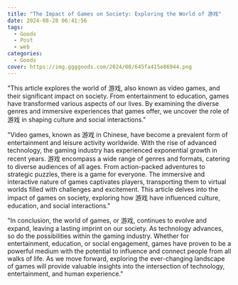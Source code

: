 ```yaml
---
title: "The Impact of Games on Society: Exploring the World of 游戏"
date: 2024-08-28 06:41:56
tags:
  - Goods
  - Post
  - web
categories:
  - Goods
cover: https://img.ggggoods.com/2024/08/645fa415e86944.png
---
```


"This article explores the world of 游戏, also known as video games, and their significant impact on society. From entertainment to education, games have transformed various aspects of our lives. By examining the diverse genres and immersive experiences that games offer, we uncover the role of 游戏 in shaping culture and social interactions."

"Video games, known as 游戏 in Chinese, have become a prevalent form of entertainment and leisure activity worldwide. With the rise of advanced technology, the gaming industry has experienced exponential growth in recent years. 游戏 encompass a wide range of genres and formats, catering to diverse audiences of all ages. From action-packed adventures to strategic puzzles, there is a game for everyone. The immersive and interactive nature of games captivates players, transporting them to virtual worlds filled with challenges and excitement. This article delves into the impact of games on society, exploring how 游戏 have influenced culture, education, and social interactions."

"In conclusion, the world of games, or 游戏, continues to evolve and expand, leaving a lasting imprint on our society. As technology advances, so do the possibilities within the gaming industry. Whether for entertainment, education, or social engagement, games have proven to be a powerful medium with the potential to influence and connect people from all walks of life. As we move forward, exploring the ever-changing landscape of games will provide valuable insights into the intersection of technology, entertainment, and human experience."
